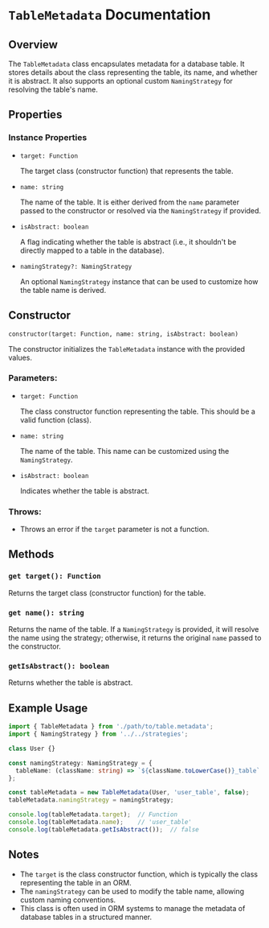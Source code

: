 
# `TableMetadata` Documentation

## Overview

The `TableMetadata` class encapsulates metadata for a database table. It stores details about the class representing the table, its name, and whether it is abstract. It also supports an optional custom `NamingStrategy` for resolving the table's name.

## Properties

### Instance Properties

* `target: Function`

  The target class (constructor function) that represents the table.

* `name: string`

  The name of the table. It is either derived from the `name` parameter passed to the constructor or resolved via the `NamingStrategy` if provided.

* `isAbstract: boolean`

  A flag indicating whether the table is abstract (i.e., it shouldn't be directly mapped to a table in the database).

* `namingStrategy?: NamingStrategy`

  An optional `NamingStrategy` instance that can be used to customize how the table name is derived.

## Constructor

`constructor(target: Function, name: string, isAbstract: boolean)`

The constructor initializes the `TableMetadata` instance with the provided values.

### Parameters:

* `target: Function`

  The class constructor function representing the table. This should be a valid function (class).

* `name: string`

  The name of the table. This name can be customized using the `NamingStrategy`.

* `isAbstract: boolean`

  Indicates whether the table is abstract.

### Throws:

* Throws an error if the `target` parameter is not a function.

## Methods

### `get target(): Function`

Returns the target class (constructor function) for the table.

### `get name(): string`

Returns the name of the table. If a `NamingStrategy` is provided, it will resolve the name using the strategy; otherwise, it returns the original `name` passed to the constructor.

### `getIsAbstract(): boolean`

Returns whether the table is abstract.

## Example Usage

```typescript
import { TableMetadata } from './path/to/table.metadata';
import { NamingStrategy } from '../../strategies';

class User {}

const namingStrategy: NamingStrategy = {
  tableName: (className: string) => `${className.toLowerCase()}_table`
};

const tableMetadata = new TableMetadata(User, 'user_table', false);
tableMetadata.namingStrategy = namingStrategy;

console.log(tableMetadata.target);  // Function
console.log(tableMetadata.name);    // 'user_table'
console.log(tableMetadata.getIsAbstract());  // false
```

## Notes

* The `target` is the class constructor function, which is typically the class representing the table in an ORM.
* The `namingStrategy` can be used to modify the table name, allowing custom naming conventions.
* This class is often used in ORM systems to manage the metadata of database tables in a structured manner.
